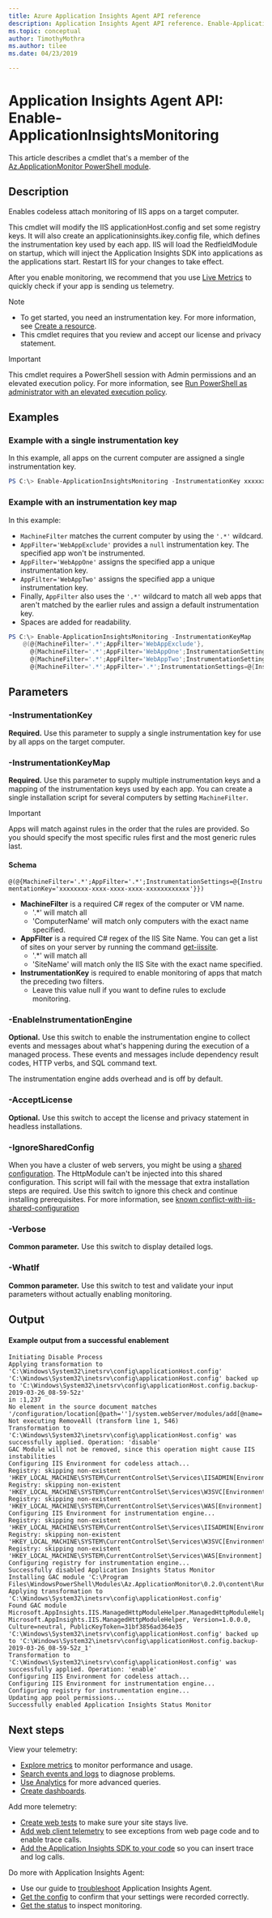 ```yaml
---
title: Azure Application Insights Agent API reference
description: Application Insights Agent API reference. Enable-ApplicationInsightsMonitoring. Monitor website performance without redeploying the website. Works with ASP.NET web apps hosted on-premises, in VMs, or on Azure.
ms.topic: conceptual
author: TimothyMothra
ms.author: tilee
ms.date: 04/23/2019

---
```


# Application Insights Agent API: Enable-ApplicationInsightsMonitoring

This article describes a cmdlet that's a member of the [Az.ApplicationMonitor PowerShell module](https://www.powershellgallery.com/packages/Az.ApplicationMonitor/).

## Description

Enables codeless attach monitoring of IIS apps on a target computer.

This cmdlet will modify the IIS applicationHost.config and set some registry keys.
It will also create an applicationinsights.ikey.config file, which defines the instrumentation key used by each app.
IIS will load the RedfieldModule on startup, which will inject the Application Insights SDK into applications as the applications start.
Restart IIS for your changes to take effect.

After you enable monitoring, we recommend that you use [Live Metrics](live-stream.md) to quickly check if your app is sending us telemetry.


> [!NOTE] 
> - To get started, you need an instrumentation key. For more information, see [Create a resource](create-new-resource.md#copy-the-instrumentation-key).
> - This cmdlet requires that you review and accept our license and privacy statement.

> [!IMPORTANT] 
> This cmdlet requires a PowerShell session with Admin permissions and an elevated execution policy. For more information, see [Run PowerShell as administrator with an elevated execution policy](status-monitor-v2-detailed-instructions.md#run-powershell-as-admin-with-an-elevated-execution-policy).

## Examples

### Example with a single instrumentation key
In this example, all apps on the current computer are assigned a single instrumentation key.

```powershell
PS C:\> Enable-ApplicationInsightsMonitoring -InstrumentationKey xxxxxxxx-xxxx-xxxx-xxxx-xxxxxxxxxxxx
```

### Example with an instrumentation key map
In this example:
- `MachineFilter` matches the current computer by using the `'.*'` wildcard.
- `AppFilter='WebAppExclude'` provides a `null` instrumentation key. The specified app won't be instrumented.
- `AppFilter='WebAppOne'` assigns the specified app a unique instrumentation key.
- `AppFilter='WebAppTwo'` assigns the specified app a unique instrumentation key.
- Finally, `AppFilter` also uses the `'.*'` wildcard to match all web apps that aren't matched by the earlier rules and assign a default instrumentation key.
- Spaces are added for readability.

```powershell
PS C:\> Enable-ApplicationInsightsMonitoring -InstrumentationKeyMap 
	@(@{MachineFilter='.*';AppFilter='WebAppExclude'},
	  @{MachineFilter='.*';AppFilter='WebAppOne';InstrumentationSettings=@{InstrumentationKey='xxxxxxxx-xxxx-xxxx-xxxx-xxxxxxxxxxx1'}},
	  @{MachineFilter='.*';AppFilter='WebAppTwo';InstrumentationSettings=@{InstrumentationKey='xxxxxxxx-xxxx-xxxx-xxxx-xxxxxxxxxxx2'}},
	  @{MachineFilter='.*';AppFilter='.*';InstrumentationSettings=@{InstrumentationKey='xxxxxxxx-xxxx-xxxx-xxxx-xxxxxdefault'}})

```


## Parameters

### -InstrumentationKey
**Required.** Use this parameter to supply a single instrumentation key for use by all apps on the target computer.

### -InstrumentationKeyMap
**Required.** Use this parameter to supply multiple instrumentation keys and a mapping of the instrumentation keys used by each app.
You can create a single installation script for several computers by setting `MachineFilter`.

> [!IMPORTANT]
> Apps will match against rules in the order that the rules are provided. So you should specify the most specific rules first and the most generic rules last.

#### Schema
`@(@{MachineFilter='.*';AppFilter='.*';InstrumentationSettings=@{InstrumentationKey='xxxxxxxx-xxxx-xxxx-xxxx-xxxxxxxxxxxx'}})`

- **MachineFilter** is a required C# regex of the computer or VM name.
	- '.*' will match all
	- 'ComputerName' will match only computers with the exact name specified.
- **AppFilter** is a required C# regex of the IIS Site Name. You can get a list of sites on your server by running the command [get-iissite](https://docs.microsoft.com/powershell/module/iisadministration/get-iissite).
	- '.*' will match all
	- 'SiteName' will match only the IIS Site with the exact name specified.
- **InstrumentationKey** is required to enable monitoring of apps that match the preceding two filters.
	- Leave this value null if you want to define rules to exclude monitoring.


### -EnableInstrumentationEngine
**Optional.** Use this switch to enable the instrumentation engine to collect events and messages about what's happening during the execution of a managed process. These events and messages include dependency result codes, HTTP verbs, and SQL command text.

The instrumentation engine adds overhead and is off by default.

### -AcceptLicense
**Optional.** Use this switch to accept the license and privacy statement in headless installations.

### -IgnoreSharedConfig
When you have a cluster of web servers, you might be using a [shared configuration](https://docs.microsoft.com/iis/web-hosting/configuring-servers-in-the-windows-web-platform/shared-configuration_211).
The HttpModule can't be injected into this shared configuration.
This script will fail with the message that extra installation steps are required.
Use this switch to ignore this check and continue installing prerequisites. 
For more information, see [known conflict-with-iis-shared-configuration](status-monitor-v2-troubleshoot.md#conflict-with-iis-shared-configuration)

### -Verbose
**Common parameter.** Use this switch to display detailed logs.

### -WhatIf 
**Common parameter.** Use this switch to test and validate your input parameters without actually enabling monitoring.

## Output


#### Example output from a successful enablement

```
Initiating Disable Process
Applying transformation to 'C:\Windows\System32\inetsrv\config\applicationHost.config'
'C:\Windows\System32\inetsrv\config\applicationHost.config' backed up to 'C:\Windows\System32\inetsrv\config\applicationHost.config.backup-2019-03-26_08-59-52z'
in :1,237
No element in the source document matches '/configuration/location[@path='']/system.webServer/modules/add[@name='ManagedHttpModuleHelper']'
Not executing RemoveAll (transform line 1, 546)
Transformation to 'C:\Windows\System32\inetsrv\config\applicationHost.config' was successfully applied. Operation: 'disable'
GAC Module will not be removed, since this operation might cause IIS instabilities
Configuring IIS Environment for codeless attach...
Registry: skipping non-existent 'HKEY_LOCAL_MACHINE\SYSTEM\CurrentControlSet\Services\IISADMIN[Environment]
Registry: skipping non-existent 'HKEY_LOCAL_MACHINE\SYSTEM\CurrentControlSet\Services\W3SVC[Environment]
Registry: skipping non-existent 'HKEY_LOCAL_MACHINE\SYSTEM\CurrentControlSet\Services\WAS[Environment]
Configuring IIS Environment for instrumentation engine...
Registry: skipping non-existent 'HKEY_LOCAL_MACHINE\SYSTEM\CurrentControlSet\Services\IISADMIN[Environment]
Registry: skipping non-existent 'HKEY_LOCAL_MACHINE\SYSTEM\CurrentControlSet\Services\W3SVC[Environment]
Registry: skipping non-existent 'HKEY_LOCAL_MACHINE\SYSTEM\CurrentControlSet\Services\WAS[Environment]
Configuring registry for instrumentation engine...
Successfully disabled Application Insights Status Monitor
Installing GAC module 'C:\Program Files\WindowsPowerShell\Modules\Az.ApplicationMonitor\0.2.0\content\Runtime\Microsoft.AppInsights.IIS.ManagedHttpModuleHelper.dll'
Applying transformation to 'C:\Windows\System32\inetsrv\config\applicationHost.config'
Found GAC module Microsoft.AppInsights.IIS.ManagedHttpModuleHelper.ManagedHttpModuleHelper, Microsoft.AppInsights.IIS.ManagedHttpModuleHelper, Version=1.0.0.0, Culture=neutral, PublicKeyToken=31bf3856ad364e35
'C:\Windows\System32\inetsrv\config\applicationHost.config' backed up to 'C:\Windows\System32\inetsrv\config\applicationHost.config.backup-2019-03-26_08-59-52z_1'
Transformation to 'C:\Windows\System32\inetsrv\config\applicationHost.config' was successfully applied. Operation: 'enable'
Configuring IIS Environment for codeless attach...
Configuring IIS Environment for instrumentation engine...
Configuring registry for instrumentation engine...
Updating app pool permissions...
Successfully enabled Application Insights Status Monitor
```

## Next steps

  View your telemetry:
 - [Explore metrics](../../azure-monitor/app/metrics-explorer.md) to monitor performance and usage.
- [Search events and logs](../../azure-monitor/app/diagnostic-search.md) to diagnose problems.
- [Use Analytics](../../azure-monitor/app/analytics.md) for more advanced queries.
- [Create dashboards](../../azure-monitor/app/overview-dashboard.md).
 
 Add more telemetry:
 - [Create web tests](monitor-web-app-availability.md) to make sure your site stays live.
- [Add web client telemetry](../../azure-monitor/app/javascript.md) to see exceptions from web page code and to enable trace calls.
- [Add the Application Insights SDK to your code](../../azure-monitor/app/asp-net.md) so you can insert trace and log calls.
 
 Do more with Application Insights Agent:
 - Use our guide to [troubleshoot](status-monitor-v2-troubleshoot.md) Application Insights Agent.
 - [Get the config](status-monitor-v2-api-get-config.md) to confirm that your settings were recorded correctly.
 - [Get the status](status-monitor-v2-api-get-status.md) to inspect monitoring.
